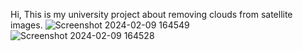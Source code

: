 Hi, This is my university project about removing clouds from satellite images.
![Screenshot 2024-02-09 164549](https://github.com/sppcoder2939/Cloud-Removal-from-satellite-images/assets/159528061/7bcc601a-2f64-44a6-b60f-eb4964cd0fb9)
![Screenshot 2024-02-09 164528](https://github.com/sppcoder2939/Cloud-Removal-from-satellite-images/assets/159528061/70eea9e5-b304-4192-9586-0b0cfc75580c)
